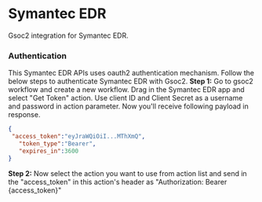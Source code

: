 # Symantec EDR
Gsoc2 integration for Symantec EDR.
### Authentication
This Symantec EDR APIs uses oauth2 authentication mechanism. Follow the below steps to authenticate Symantec EDR with Gsoc2.
**Step 1:** Go to gsoc2 workflow and create a new workflow. Drag in the Symantec EDR app and select "Get Token" action. Use client ID and Client Secret as a username and password in action parameter. Now you'll receive following payload in response.
```json
{ 
 "access_token":"eyJraWQiOiI...MThXmQ",
   "token_type":"Bearer",
   "expires_in":3600
}
```
**Step 2:** Now select the action you want to use from action list and send in the "access_token" in this action's header as "Authorization: Bearer {access_token}"

